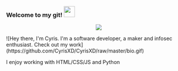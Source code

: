 ### Welcome to my git! <img src="https://raw.githubusercontent.com/MartinHeinz/MartinHeinz/master/wave.gif" width="30px">


<p align="center">
  <img src="https://readme-typing-svg.herokuapp.com/?lines=Web%20and%20Mobile%20App%20Developer;Being%20passionate%20and%20creative&center=true&width=380&height=45">
</p>
![Hey there, I'm Cyris. I'm a software developer, a maker and infosec enthusiast. Check out my work](https://github.com/CyrisXD/CyrisXD/raw/master/bio.gif)
<p>
  I enjoy working with HTML/CSS/JS and Python
</p>
